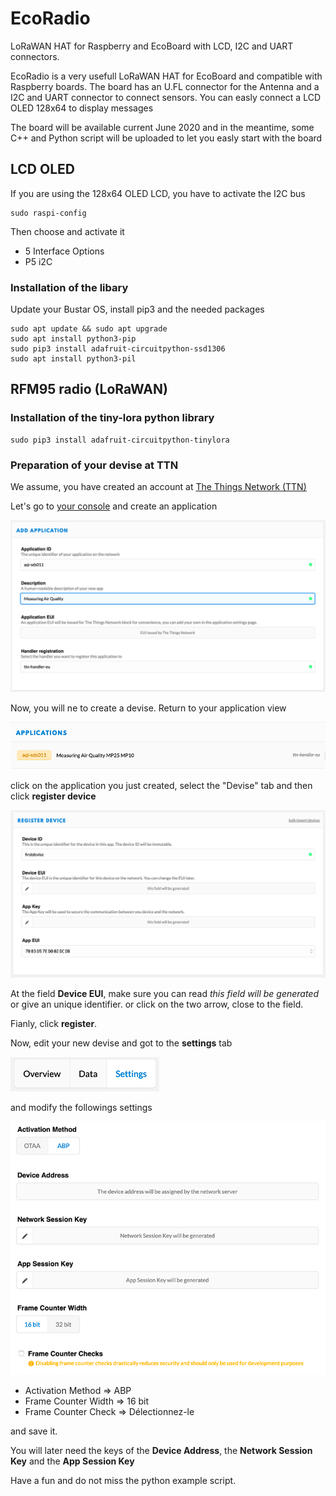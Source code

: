 # EcoRadio
LoRaWAN HAT for Raspberry and EcoBoard with LCD,  I2C and UART connectors.

EcoRadio is a very usefull LoRaWAN HAT for EcoBoard and compatible with Raspberry boards.
The board has an U.FL connector for the Antenna and a I2C and UART connector to connect sensors.
You can easly connect a LCD OLED 128x64 to display messages

The board will be available current June 2020 and in the meantime, some C++ and Python script will be uploaded to let you easly start with the board

## LCD OLED
If you are using the 128x64 OLED LCD, you have to activate the I2C bus

```
sudo raspi-config
```
Then choose and activate it

* 5 Interface Options
* P5 i2C

### Installation of the libary
Update your Bustar OS, install pip3 and the needed packages

```
sudo apt update && sudo apt upgrade
sudo apt install python3-pip
sudo pip3 install adafruit-circuitpython-ssd1306
sudo apt install python3-pil
```

## RFM95 radio (LoRaWAN)
### Installation of the tiny-lora python library

```
sudo pip3 install adafruit-circuitpython-tinylora
```
### Preparation of your devise at TTN
We assume, you have created an account at [The Things Network (TTN)](https://www.thethingsnetwork.org)

Let's go to [your console](https://console.thethingsnetwork.org/) and create an application

![Add application](assets/ttn-application.png "Add TTN application")

Now, you will ne to create a devise. Return to your application view

![Application view](assets/ttn-application-view.png "Application view")

click on the application you just created, select the "Devise" tab and then click **register device**

![Add a devise](assets/ttn-new-devise.png "Add a devise")


At the field **Device EUI**, make sure you can read *this field will be generated* or give an unique identifier.
or click on the two arrow, close to the field.

Fianly, click **register**.

Now, edit your new devise and got to the **settings** tab

![Settings](assets/ttn-device-setting-tab.png "Settings")

and modify the followings settings

![Settings](assets/ttn-device-settings.png "Settings")

* Activation Method => ABP
* Frame Counter Width => 16 bit
* Frame Counter Check => Délectionnez-le

and save it.

You will later need the keys of the **Device Address**, the **Network Session Key** and the **App Session Key** 


Have a fun and do not miss the python example script.
